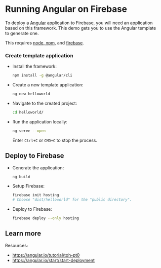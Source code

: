 # Running Angular on Firebase

<!--- Generated 2022-08-24 06:43:53.335249 -->

To deploy a [Angular](https://angular.io/) application to Firebase, you will need an application
based on this framework. This demo gets you to use the Angular template to generate one. 

This requires [node, npm](https://cloud.google.com/nodejs/docs/setup), and [firebase](https://cloud.google.com/firestore/docs/client/get-firebase).


### Create template application


* Install the framework:

    ```bash
    npm install -g @angular/cli
    ```

* Create a new template application:

    ```bash
    ng new helloworld
    ```




* Navigate to the created project:

    ```bash
    cd helloworld/
    ```

* Run the application locally:

    ```bash
    ng serve --open
    ```

    

    Enter `Ctrl+C` or `CMD+C` to stop the process.




## Deploy to Firebase

* Generate the application: 

    ```bash
    ng build
    ```

* Setup Firebase: 

    ```bash
    firebase init hosting
    # Choose "dist/helloworld" for the "public directory".
    ```

* Deploy to Firebase: 

    ```bash
    firebase deploy --only hosting
    ```



## Learn more

Resources: 

- https://angular.io/tutorial/toh-pt0
- https://angular.io/start/start-deployment
